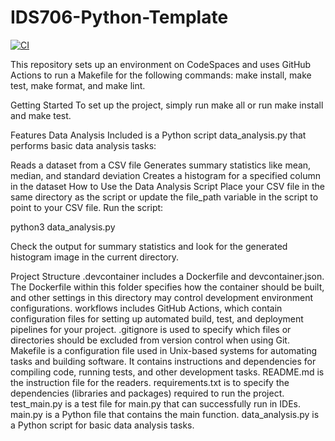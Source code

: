 # IDS706-Python-Template
[![CI](https://github.com/Jingzhi-cyber/IDS706-Python-Template/actions/workflows/cicd.yml/badge.svg)](https://github.com/Jingzhi-cyber/IDS706-Python-Template/actions/workflows/cicd.yml)

This repository sets up an environment on CodeSpaces and uses GitHub Actions to run a Makefile for the following commands: make install, make test, make format, and make lint.

Getting Started
To set up the project, simply run make all or run make install and make test.

Features
Data Analysis
Included is a Python script data_analysis.py that performs basic data analysis tasks:

Reads a dataset from a CSV file
Generates summary statistics like mean, median, and standard deviation
Creates a histogram for a specified column in the dataset
How to Use the Data Analysis Script
Place your CSV file in the same directory as the script or update the file_path variable in the script to point to your CSV file.
Run the script:

python3 data_analysis.py

Check the output for summary statistics and look for the generated histogram image in the current directory.

Project Structure
.devcontainer includes a Dockerfile and devcontainer.json. The Dockerfile within this folder specifies how the container should be built, and other settings in this directory may control development environment configurations.
workflows includes GitHub Actions, which contain configuration files for setting up automated build, test, and deployment pipelines for your project.
.gitignore is used to specify which files or directories should be excluded from version control when using Git.
Makefile is a configuration file used in Unix-based systems for automating tasks and building software. It contains instructions and dependencies for compiling code, running tests, and other development tasks.
README.md is the instruction file for the readers.
requirements.txt is to specify the dependencies (libraries and packages) required to run the project.
test_main.py is a test file for main.py that can successfully run in IDEs.
main.py is a Python file that contains the main function.
data_analysis.py is a Python script for basic data analysis tasks.
